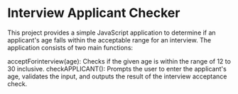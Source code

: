 # Interview Applicant Checker
This project provides a simple JavaScript application to determine if an applicant's age falls within the acceptable range for an interview. The application consists of two main functions:

acceptForinterview(age): Checks if the given age is within the range of 12 to 30 inclusive.
checkAPPLICANT(): Prompts the user to enter the applicant's age, validates the input, and outputs the result of the interview acceptance check.